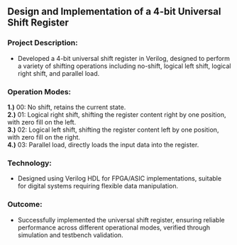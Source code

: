 ## Design and Implementation of a 4-bit Universal Shift Register
### Project Description: 
 - Developed a 4-bit universal shift register in Verilog, designed to perform a variety of shifting operations including no-shift, logical left shift, logical right shift, and parallel load.
### Operation Modes:
**1.)** 00: No shift, retains the current state.<br>
**2.)** 01: Logical right shift, shifting the register content right by one position, with zero fill on the left.<br>
**3.)** 02: Logical left shift, shifting the register content left by one position, with zero fill on the right.<br>
**4.)** 03: Parallel load, directly loads the input data into the register.<br>
### Technology: 
- Designed using Verilog HDL for FPGA/ASIC implementations, suitable for digital systems requiring flexible data manipulation.
### Outcome: 
- Successfully implemented the universal shift register, ensuring reliable performance across different operational modes, verified through simulation and testbench validation.
